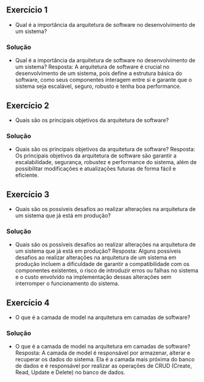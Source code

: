 ## Exercício 1
* Qual é a importância da arquitetura de software no desenvolvimento de um sistema?
### Solução
* Qual é a importância da arquitetura de software no desenvolvimento de um sistema? Resposta: A arquitetura de software é crucial no desenvolvimento de um sistema, pois define a estrutura básica do software, como seus componentes interagem entre si e garante que o sistema seja escalável, seguro, robusto e tenha boa performance.
## Exercício 2
* Quais são os principais objetivos da arquitetura de software?
### Solução
* Quais são os principais objetivos da arquitetura de software? Resposta: Os principais objetivos da arquitetura de software são garantir a escalabilidade, segurança, robustez e performance do sistema, além de possibilitar modificações e atualizações futuras de forma fácil e eficiente.
## Exercício 3
* Quais são os possíveis desafios ao realizar alterações na arquitetura de um sistema que já está em produção?
### Solução
* Quais são os possíveis desafios ao realizar alterações na arquitetura de um sistema que já está em produção? Resposta: Alguns possíveis desafios ao realizar alterações na arquitetura de um sistema em produção incluem a dificuldade de garantir a compatibilidade com os componentes existentes, o risco de introduzir erros ou falhas no sistema e o custo envolvido na implementação dessas alterações sem interromper o funcionamento do sistema.
## Exercício 4
* O que é a camada de model na arquitetura em camadas de software?
### Solução
* O que é a camada de model na arquitetura em camadas de software? Resposta: A camada de model é responsável por armazenar, alterar e recuperar os dados do sistema. Ela é a camada mais próxima do banco de dados e é responsável por realizar as operações de CRUD (Create, Read, Update e Delete) no banco de dados.